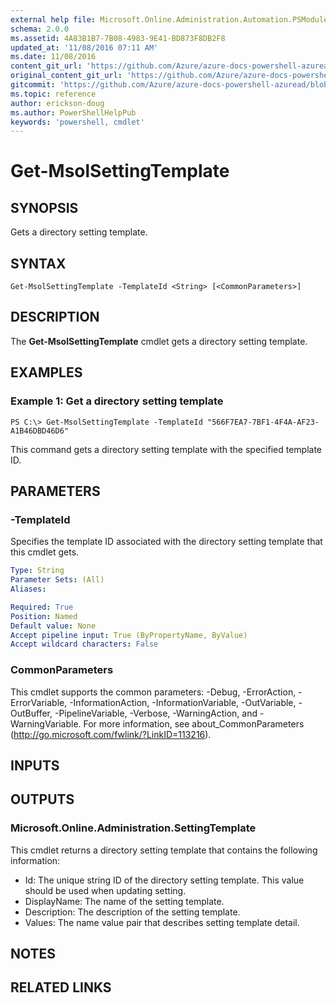 ```yaml
---
external help file: Microsoft.Online.Administration.Automation.PSModule.dll-Help.xml
schema: 2.0.0
ms.assetid: 4A83B1B7-7B08-4983-9E41-BD873F8DB2F8
updated_at: '11/08/2016 07:11 AM'
ms.date: 11/08/2016
content_git_url: 'https://github.com/Azure/azure-docs-powershell-azuread/blob/master/Azure%20AD%20Cmdlets/MSOnline/v1/Get-MsolSettingTemplate.md'
original_content_git_url: 'https://github.com/Azure/azure-docs-powershell-azuread/blob/master/Azure%20AD%20Cmdlets/MSOnline/v1/Get-MsolSettingTemplate.md'
gitcommit: 'https://github.com/Azure/azure-docs-powershell-azuread/blob/6b2ae75363a4a068e37ba677387ea47a1caaeea3'
ms.topic: reference
author: erickson-doug
ms.author: PowerShellHelpPub
keywords: 'powershell, cmdlet'
---
```


# Get-MsolSettingTemplate

## SYNOPSIS
Gets a directory setting template.

## SYNTAX

```
Get-MsolSettingTemplate -TemplateId <String> [<CommonParameters>]
```

## DESCRIPTION
The **Get-MsolSettingTemplate** cmdlet gets a directory setting template.

## EXAMPLES

### Example 1: Get a directory setting template
```
PS C:\> Get-MsolSettingTemplate -TemplateId "566F7EA7-7BF1-4F4A-AF23-A1B46DBD46D6"
```

This command gets a directory setting template with the specified template ID.

## PARAMETERS

### -TemplateId
Specifies the template ID associated with the directory setting template that this cmdlet gets.

```yaml
Type: String
Parameter Sets: (All)
Aliases:

Required: True
Position: Named
Default value: None
Accept pipeline input: True (ByPropertyName, ByValue)
Accept wildcard characters: False
```

### CommonParameters
This cmdlet supports the common parameters: -Debug, -ErrorAction, -ErrorVariable, -InformationAction, -InformationVariable, -OutVariable, -OutBuffer, -PipelineVariable, -Verbose, -WarningAction, and -WarningVariable. For more information, see about_CommonParameters (http://go.microsoft.com/fwlink/?LinkID=113216).

## INPUTS

## OUTPUTS

### Microsoft.Online.Administration.SettingTemplate
This cmdlet returns a directory setting template that contains the following information:

- Id: The unique string ID of the directory setting template.
This value should be used when updating setting.
- DisplayName: The name of the setting template.
- Description: The description of the setting template.
- Values: The name value pair that describes setting template detail.

## NOTES

## RELATED LINKS
